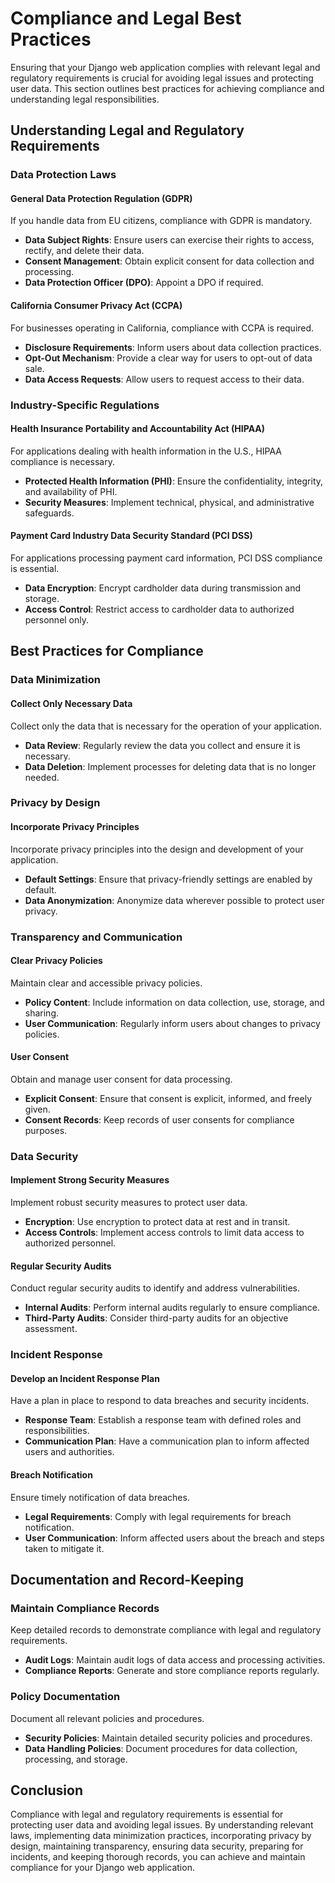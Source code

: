 # Compliance and Legal Best Practices

Ensuring that your Django web application complies with relevant legal and regulatory requirements is crucial for avoiding legal issues and protecting user data. This section outlines best practices for achieving compliance and understanding legal responsibilities.

## Understanding Legal and Regulatory Requirements

### Data Protection Laws

#### General Data Protection Regulation (GDPR)
If you handle data from EU citizens, compliance with GDPR is mandatory.

- **Data Subject Rights**: Ensure users can exercise their rights to access, rectify, and delete their data.
- **Consent Management**: Obtain explicit consent for data collection and processing.
- **Data Protection Officer (DPO)**: Appoint a DPO if required.

#### California Consumer Privacy Act (CCPA)
For businesses operating in California, compliance with CCPA is required.

- **Disclosure Requirements**: Inform users about data collection practices.
- **Opt-Out Mechanism**: Provide a clear way for users to opt-out of data sale.
- **Data Access Requests**: Allow users to request access to their data.

### Industry-Specific Regulations

#### Health Insurance Portability and Accountability Act (HIPAA)
For applications dealing with health information in the U.S., HIPAA compliance is necessary.

- **Protected Health Information (PHI)**: Ensure the confidentiality, integrity, and availability of PHI.
- **Security Measures**: Implement technical, physical, and administrative safeguards.

#### Payment Card Industry Data Security Standard (PCI DSS)
For applications processing payment card information, PCI DSS compliance is essential.

- **Data Encryption**: Encrypt cardholder data during transmission and storage.
- **Access Control**: Restrict access to cardholder data to authorized personnel only.

## Best Practices for Compliance

### Data Minimization

#### Collect Only Necessary Data
Collect only the data that is necessary for the operation of your application.

- **Data Review**: Regularly review the data you collect and ensure it is necessary.
- **Data Deletion**: Implement processes for deleting data that is no longer needed.

### Privacy by Design

#### Incorporate Privacy Principles
Incorporate privacy principles into the design and development of your application.

- **Default Settings**: Ensure that privacy-friendly settings are enabled by default.
- **Data Anonymization**: Anonymize data wherever possible to protect user privacy.

### Transparency and Communication

#### Clear Privacy Policies
Maintain clear and accessible privacy policies.

- **Policy Content**: Include information on data collection, use, storage, and sharing.
- **User Communication**: Regularly inform users about changes to privacy policies.

#### User Consent
Obtain and manage user consent for data processing.

- **Explicit Consent**: Ensure that consent is explicit, informed, and freely given.
- **Consent Records**: Keep records of user consents for compliance purposes.

### Data Security

#### Implement Strong Security Measures
Implement robust security measures to protect user data.

- **Encryption**: Use encryption to protect data at rest and in transit.
- **Access Controls**: Implement access controls to limit data access to authorized personnel.

#### Regular Security Audits
Conduct regular security audits to identify and address vulnerabilities.

- **Internal Audits**: Perform internal audits regularly to ensure compliance.
- **Third-Party Audits**: Consider third-party audits for an objective assessment.

### Incident Response

#### Develop an Incident Response Plan
Have a plan in place to respond to data breaches and security incidents.

- **Response Team**: Establish a response team with defined roles and responsibilities.
- **Communication Plan**: Have a communication plan to inform affected users and authorities.

#### Breach Notification
Ensure timely notification of data breaches.

- **Legal Requirements**: Comply with legal requirements for breach notification.
- **User Communication**: Inform affected users about the breach and steps taken to mitigate it.

## Documentation and Record-Keeping

### Maintain Compliance Records
Keep detailed records to demonstrate compliance with legal and regulatory requirements.

- **Audit Logs**: Maintain audit logs of data access and processing activities.
- **Compliance Reports**: Generate and store compliance reports regularly.

### Policy Documentation
Document all relevant policies and procedures.

- **Security Policies**: Maintain detailed security policies and procedures.
- **Data Handling Policies**: Document procedures for data collection, processing, and storage.

## Conclusion

Compliance with legal and regulatory requirements is essential for protecting user data and avoiding legal issues. By understanding relevant laws, implementing data minimization practices, incorporating privacy by design, maintaining transparency, ensuring data security, preparing for incidents, and keeping thorough records, you can achieve and maintain compliance for your Django web application.
